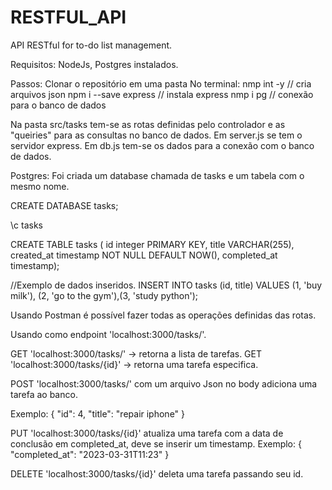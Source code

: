 # RESTFUL_API
API RESTful for to-do list management.

Requisitos: NodeJs, Postgres instalados.

Passos:
Clonar o repositório em uma pasta
No terminal:
nmp int -y // cria arquivos json
npm i --save express // instala express 
nmp i pg // conexão para o banco de dados

Na pasta src/tasks tem-se as rotas definidas pelo controlador e as "queiries" para as consultas no banco de dados. Em server.js se tem o servidor express. Em db.js tem-se os dados para a conexão com o banco de dados.

Postgres:
Foi criada um database chamada de tasks e um tabela com o mesmo nome.

CREATE DATABASE tasks;

\c tasks

CREATE TABLE tasks (
id integer PRIMARY KEY,
title VARCHAR(255),
created_at timestamp NOT NULL DEFAULT NOW(),
completed_at timestamp);

//Exemplo de dados inseridos.
INSERT INTO tasks (id, title)
VALUES (1, 'buy milk'), (2, 'go to the gym'),(3, 'study python');

Usando Postman é possível fazer todas as operações definidas das rotas.

Usando como endpoint 'localhost:3000/tasks/'.

GET 'localhost:3000/tasks/' -> retorna a lista de tarefas.
GET 'localhost:3000/tasks/{id}' -> retorna uma tarefa especifica.

POST 'localhost:3000/tasks/' com um arquivo Json no body adiciona uma tarefa ao banco.

Exemplo:
{
    "id": 4,
    "title": "repair iphone"
}

PUT 'localhost:3000/tasks/{id}' atualiza uma tarefa com a data de conclusão em completed_at, deve se inserir um timestamp.
Exemplo:
{
"completed_at": "2023-03-31T11:23"
}

DELETE 'localhost:3000/tasks/{id}' deleta uma tarefa passando seu id.





